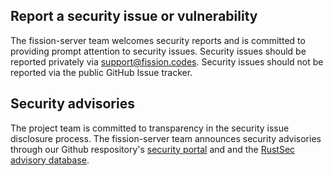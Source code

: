 ## Report a security issue or vulnerability

The fission-server team welcomes security reports and is committed to
providing prompt attention to security issues. Security issues should be
reported privately via [support@fission.codes][support-email]. Security issues should
not be reported via the public GitHub Issue tracker.

## Security advisories

The project team is committed to transparency in the security issue disclosure
process. The fission-server team announces security advisories through our
Github respository's [security portal][sec-advisories] and and the
[RustSec advisory database][rustsec-db].

[rustsec-db]: https://github.com/RustSec/advisory-db
[sec-advisories]: https://github.com/fission-codes/fission-server/security/advisories
[support-email]: mailto:support@fission.codes
